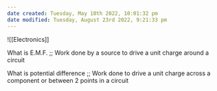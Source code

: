 ```yaml
---
date created: Tuesday, May 10th 2022, 10:01:32 pm
date modified: Tuesday, August 23rd 2022, 9:21:33 pm
---
```

![[Electronics]]

What is E.M.F.
;;
Work done by a source to drive a unit charge around a circuit


What is potential difference
;;
Work done to drive a unit charge across a component or between 2 points in a circuit